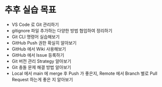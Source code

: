 # 추후 실습 목표

* VS Code 로 Git 관리하기
* gitignore 파일 추가하는 다양한 방법 협업하여 정리하기
* Git CLI 명령어 실습해보기
* GitHub Push 권한 확실히 알아보기
* GitHub 에서 Wiki 사용해보기
* GitHub 에서 Issue 등록하기
* Git 버전 관리 Strategy 알아보기
* Git 충돌 문제 해결 방법 알아보기
* Local 에서 main 에 merge 후 Push 가 좋은지, Remote 에서 Branch 별로 Pull Request 하는게 좋은 지 알아보기